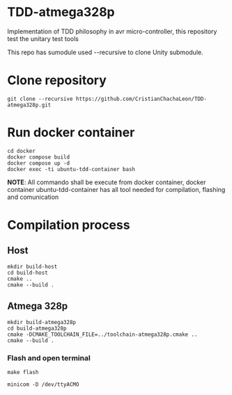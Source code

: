 # TDD-atmega328p
Implementation of TDD philosophy in avr micro-controller, this repository test the unitary test tools

This repo has sumodule used --recursive to clone Unity submodule. 

# Clone repository

```
git clone --recursive https://github.com/CristianChachaLeon/TDD-atmega328p.git
```

# Run docker container

```
cd docker
docker compose build 
docker compose up -d
docker exec -ti ubuntu-tdd-container bash
```

**NOTE**: All commando shall be execute from docker container, docker container ubuntu-tdd-container has all tool needed for compilation, flashing and comunication 

# Compilation process
## Host

```
mkdir build-host
cd build-host
cmake ..
cmake --build .
```

## Atmega 328p

```
mkdir build-atmega328p
cd build-atmega328p
cmake -DCMAKE_TOOLCHAIN_FILE=../toolchain-atmega328p.cmake ..
cmake --build .
```
### Flash and open terminal
```
make flash

minicom -D /dev/ttyACMO
```

